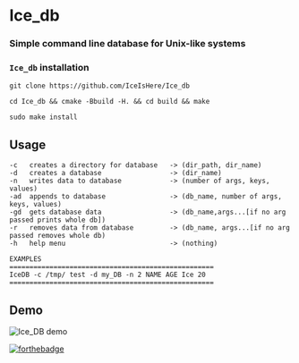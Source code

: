 # Ice_db                       

### Simple command line database for Unix-like systems
### `Ice_db` installation
```
git clone https://github.com/IceIsHere/Ice_db
```
```
cd Ice_db && cmake -Bbuild -H. && cd build && make 
```
```
sudo make install
```
## Usage
```
-c   creates a directory for database   -> (dir_path, dir_name)
-d   creates a database                 -> (dir_name)
-n   writes data to database            -> (number of args, keys, values)
-ad  appends to database                -> (db_name, number of args, keys, values)
-gd  gets database data                 -> (db_name,args...[if no arg passed prints whole db])
-r   removes data from database         -> (db_name, args...[if no arg passed removes whole db)
-h   help menu                          -> (nothing)

EXAMPLES 
===================================================
IceDB -c /tmp/ test -d my_DB -n 2 NAME AGE Ice 20 
===================================================
```

## Demo
![Ice_DB demo](icedb.gif)

 [![forthebadge](https://forthebadge.com/images/badges/made-with-c-plus-plus.svg)](https://forthebadge.com)
